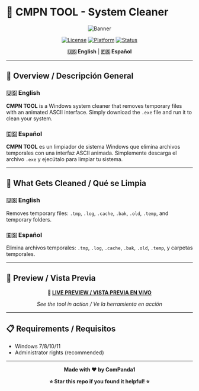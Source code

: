# 🧹 CMPN TOOL - System Cleaner

<div align="center">

![Banner](https://via.placeholder.com/800x200/FF0000/FFFFFF?text=CMPN+TOOL+-+SYSTEM+CLEANER)

[![License](https://img.shields.io/badge/License-MIT-blue.svg)](LICENSE)
[![Platform](https://img.shields.io/badge/Platform-Windows-lightgrey.svg)](https://www.microsoft.com/windows)
[![Status](https://img.shields.io/badge/Status-Active-success.svg)]()

**🇺🇸 English** | **🇪🇸 Español**

</div>

---

## 🎯 **Overview / Descripción General**

### 🇺🇸 **English**
**CMPN TOOL** is a Windows system cleaner that removes temporary files with an animated ASCII interface. Simply download the `.exe` file and run it to clean your system.

### 🇪🇸 **Español**
**CMPN TOOL** es un limpiador de sistema Windows que elimina archivos temporales con una interfaz ASCII animada. Simplemente descarga el archivo `.exe` y ejecútalo para limpiar tu sistema.


---

## 🧹 **What Gets Cleaned / Qué se Limpia**

### 🇺🇸 **English**
Removes temporary files: `.tmp`, `.log`, `.cache`, `.bak`, `.old`, `.temp`, and temporary folders.

### 🇪🇸 **Español**
Elimina archivos temporales: `.tmp`, `.log`, `.cache`, `.bak`, `.old`, `.temp`, y carpetas temporales.

---

## 📸 **Preview / Vista Previa**

<div align="center">

**🔗 [LIVE PREVIEW / VISTA PREVIA EN VIVO](https://your-preview-link-here.com)**

*See the tool in action / Ve la herramienta en acción*

</div>

---

## 📋 **Requirements / Requisitos**

- Windows 7/8/10/11
- Administrator rights (recommended)

---

<div align="center">

**Made with ❤️ by ComPanda1**

**⭐ Star this repo if you found it helpful! ⭐**

</div>
